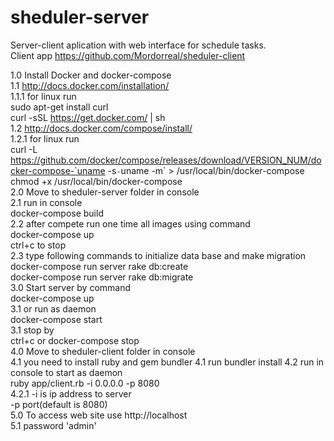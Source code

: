 # sheduler-server
Server-client aplication with web interface for schedule tasks. <br>
Client app https://github.com/Mordorreal/sheduler-client<br>

1.0 Install Docker and docker-compose<br>
  1.1 http://docs.docker.com/installation/<br>
     1.1.1 for linux run <br>
        sudo apt-get install curl<br>
        curl -sSL https://get.docker.com/ | sh<br>
  1.2 http://docs.docker.com/compose/install/<br>
      1.2.1 for linux run<br>
        curl -L https://github.com/docker/compose/releases/download/VERSION_NUM/docker-compose-`uname -s`-`uname -m` > /usr/local/bin/docker-compose<br>
        chmod +x /usr/local/bin/docker-compose<br>
 2.0 Move to sheduler-server folder in console<br>
  2.1 run in console<br>
    docker-compose build<br>
  2.2 after compete run one time all images using command<br>
    docker-compose up<br>
    ctrl+c to stop<br>
  2.3 type following commands to initialize data base and make migration<br>
    docker-compose run server rake db:create<br>
    docker-compose run server rake db:migrate<br>
  3.0 Start server by command<br>
    docker-compose up<br>
    3.1 or run as daemon<br>
      docker-compose start<br>
    3.1 stop by<br>
      ctrl+c or docker-compose stop<br>
  4.0 Move to sheduler-client folder in console<br>
    4.1 you need to install ruby and gem bundler
    4.1 run bundler install
    4.2 run in console to start as daemon<br>
      ruby app/client.rb -i 0.0.0.0 -p 8080<br>
      4.2.1 -i is ip address to server<br>
          -p port(default is 8080)<br>
  5.0 To access web site use http://localhost <br>
    5.1 password 'admin'<br>
